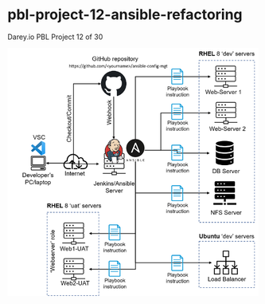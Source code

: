 # pbl-project-12-ansible-refactoring
Darey.io PBL Project 12 of 30

![Project Architecture](images/000-project12_architecture.png)